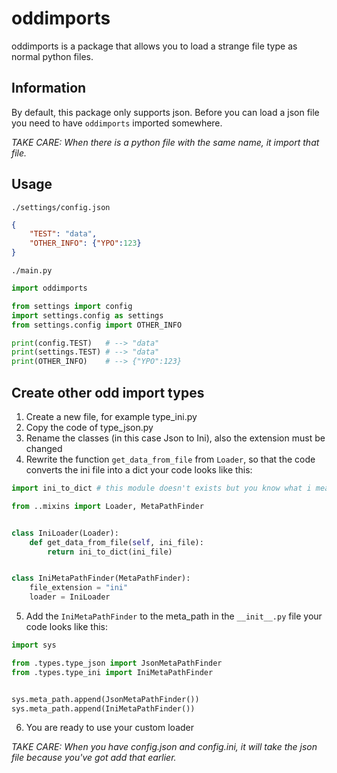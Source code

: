 # oddimports

oddimports is a package that allows you to load a strange file type as normal python files.

## Information

By default, this package only supports json. Before you can load a json file you need to have `oddimports` imported somewhere.

*TAKE CARE: When there is a python file with the same name, it import that file.* 

## Usage
`./settings/config.json`
```json
{
	"TEST": "data",
	"OTHER_INFO": {"YPO":123}
}
```
`./main.py`
```py
import oddimports

from settings import config
import settings.config as settings
from settings.config import OTHER_INFO

print(config.TEST)   # --> "data"
print(settings.TEST) # --> "data"
print(OTHER_INFO)    # --> {"YPO":123}

```

## Create other odd import types

1. Create a new file, for example type_ini.py
2. Copy the code of type_json.py
3. Rename the classes (in this case Json to Ini), also the extension must be changed
4. Rewrite the function `get_data_from_file` from `Loader`, so that the code converts the ini file into a dict
your code looks like this:
```py
import ini_to_dict # this module doesn't exists but you know what i mean haha

from ..mixins import Loader, MetaPathFinder


class IniLoader(Loader):
    def get_data_from_file(self, ini_file):
        return ini_to_dict(ini_file)


class IniMetaPathFinder(MetaPathFinder):
    file_extension = "ini"
    loader = IniLoader

```

5. Add the `IniMetaPathFinder` to the meta_path in the `__init__.py` file
your code looks like this:
```py
import sys

from .types.type_json import JsonMetaPathFinder
from .types.type_ini import IniMetaPathFinder


sys.meta_path.append(JsonMetaPathFinder())
sys.meta_path.append(IniMetaPathFinder())
```

6. You are ready to use your custom loader 

*TAKE CARE: When you have config.json and config.ini, it will take the json file because you've got add that earlier.*
